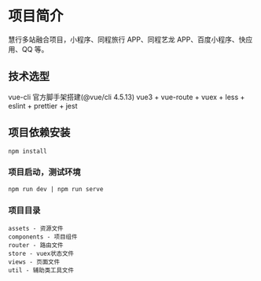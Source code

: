# 项目简介

慧行多站融合项目，小程序、同程旅行 APP、同程艺龙 APP、百度小程序、快应用、QQ 等。

## 技术选型

vue-cli 官方脚手架搭建(@vue/cli 4.5.13)
vue3 + vue-route + vuex + less + eslint + prettier + jest

## 项目依赖安装

```
npm install
```

### 项目启动，测试环境

```
npm run dev | npm run serve
```

### 项目目录

    assets - 资源文件
    components - 项目组件
    router - 路由文件
    store - vuex状态文件
    views - 页面文件
    util - 辅助类工具文件
